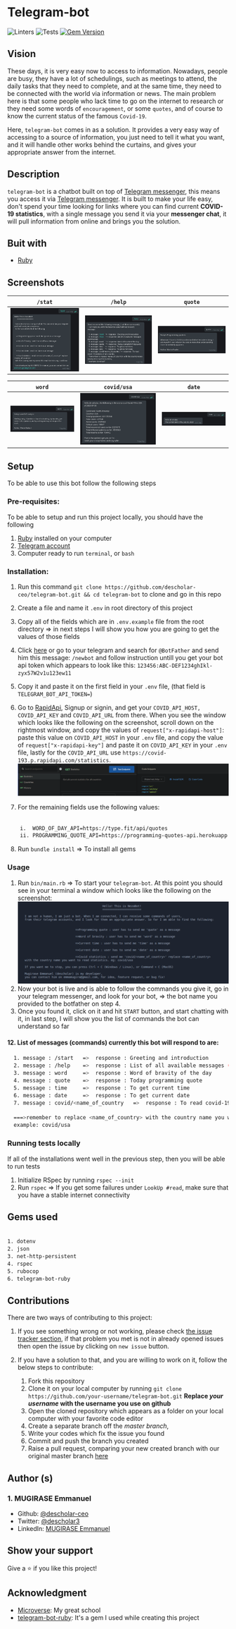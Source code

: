# Telegram-bot
![Linters](https://github.com/descholar-ceo/telegram-bot/workflows/Linters/badge.svg)  ![Tests](https://github.com/descholar-ceo/telegram-bot/workflows/Tests/badge.svg)  [![Gem Version](https://badge.fury.io/rb/telegram-bot-ruby.svg)](https://badge.fury.io/rb/telegram-bot-ruby)


## Vision
These days, it is very easy now to access to information. Nowadays, people are busy, they have a lot of schedulings, such as meetings to attend, the daily tasks that they need to complete, and at the same time, they need to be connected with the world via information or news. The main problem here is that some people who lack time to go on the internet to research or they need some words of `encouragement`, or some `quotes`, and of course to know the current status of the famous `Covid-19`.

Here, `telegram-bot` comes in as a solution. It provides a very easy way of accessing to a source of information, you just need to tell it what you want, and it will handle other works behind the curtains, and gives your appropriate answer from the internet.

## Description
`telegram-bot` is a chatbot built on top of [Telegram messenger](https://telegram.org/), this means you access it via [Telegram messenger](https://telegram.org/). It is built to make your life easy, don't spend your time looking for links where you can find current **COVID-19 statistics**, with a single message you send it via your **messenger chat**, it will pull information from online and brings you the solution.

## Buit with
* [Ruby](https://www.ruby-lang.org/en/)

## Screenshots
|`/stat`|`/help`|`quote`|
|-|-|-|
|![](assets/start-command.png)|![](assets/help-commands.png)|![](assets/quote-command.png)|

|`word`|`covid/usa`|`date`|
|-|-|-|
![](assets/word-command.png)|![](assets/covid-command.png)|![](assets/date-command.png)


## Setup
To be able to use this bot follow the following steps

### Pre-requisites:
To be able to setup and run this project locally, you should have the following
1. [Ruby](https://www.ruby-lang.org/en/) installed on your computer
1. [Telegram account](https://telegram.org/)
1. Computer ready to run `terminal`, or `bash`

### Installation:
1. Run this command `git clone https://github.com/descholar-ceo/telegram-bot.git && cd telegram-bot` to clone and go in this repo
2. Create a file and name it `.env` in root directory of this project
3. Copy all of the fields which are in `.env.example` file from the root directory => in next steps I will show you how you are going to get the values of those fields 
4. Click [here](https://t.me/BotFather) or go to your telegram and search for `@BotFather` and send him this message: `/newbot` and follow instruction untill you get your bot api token which appears to look like this: `123456:ABC-DEF1234ghIkl-zyx57W2v1u123ew11`
5. Copy it and paste it on the first field in your `.env` file, (that field is `TELEGRAM_BOT_API_TOKEN=`)
6. Go to [RapidApi](https://rapidapi.com/api-sports/api/covid-193?endpoint=apiendpoint_dfb9e52d-bd90-48ec-a571-8b78610a736d), Signup or signin, and get your `COVID_API_HOST, COVID_API_KEY` and `COVID_API_URL` from there. When you see the window which looks like the following on the screenshot, scroll down on the rightmost window, and copy the values of `request["x-rapidapi-host"]`: paste this value on `COVID_API_HOST` in your `.env` file, and copy the value of `request["x-rapidapi-key"]` and paste it on `COVID_API_KEY` in your `.env` file, lastly for the `COVID_API_URL` use `https://covid-193.p.rapidapi.com/statistics`.
![](assets/rapid-api-window-showcase.png)

7. For the remaining fields use the following values:

```bash

    i.  WORD_OF_DAY_API=https://type.fit/api/quotes
    ii. PROGRAMMING_QUOTE_API=https://programming-quotes-api.herokuapp.com/quotes/lang/en

```

8. Run `bundle install` => To install all gems

### Usage
1. Run `bin/main.rb` => To start your `telegram-bot`. At this point you should see in your terminal a window which looks like the following on the screenshot:
![](assets/telegram-bot-terminal-screen.png)
2. Now your bot is live and is able to follow the commands you give it, go in your telegram messenger, and look for your bot, => the bot name you provided to the botfather on step 4.
3. Once you found it, click on it and hit `START` button, and start chatting with it, in last step, I will show you the list of commands the bot can understand so far
#### 12. List of messages (commands) currently this bot will respond to are:
```bash
  1. message : /start   =>  response : Greeting and introduction
  2. message : /help    =>  response : List of all available messages (commands)
  3. message : word     =>  response : Word of bravity of the day
  4. message : quote    =>  response : Today programming quote
  5. message : time     =>  response : To get current time
  6. message : date     =>  response : To get current date
  7. message : covid/<name_of_country   =>  response : To read covid-19 statistics of any country
  
  ===>remember to replace <name_of_country> with the country name you want to read its statistics,
  example: covid/usa
```
### Running tests locally
If all of the installations went well in the previous step, then you will be able to run tests
1. Initialize RSpec by running `rspec --init`
1. Run `rspec` => If you get some failures under `LookUp #read`, make sure that you have a stable internet connectivity

## Gems used

```bash

1. dotenv
2. json
3. net-http-persistent
4. rspec
5. rubocop
6. telegram-bot-ruby

```

## Contributions

There are two ways of contributing to this project:

1.  If you see something wrong or not working, please check [the issue tracker section](https://github.com/descholar-ceo/telegram-bot/issues ), if that problem you met is not in already opened issues then open the issue by clicking on `new issue` button.

2.  If you have a solution to that, and you are willing to work on it, follow the below steps to contribute:
    1.  Fork this repository
    1.  Clone it on your local computer by running `git clone https://github.com/your-username/telegram-bot.git` __Replace *your username* with the username you use on github__
    1.  Open the cloned repository which appears as a folder on your local computer with your favorite code editor
    1.  Create a separate branch off the *master branch*,
    1.  Write your codes which fix the issue you found
    1.  Commit and push the branch you created
    1.  Raise a pull request, comparing your new created branch with our original master branch [here](https://github.com/descholar-ceo/telegram-bot)

## Author (s)
### 1. MUGIRASE Emmanuel
* Github: [@descholar-ceo](https://github.com/descholar-ceo)
* Twitter: [@descholar3](https://twitter.com/descholar3)
* LinkedIn: [MUGIRASE Emmanuel](https://www.linkedin.com/in/mugirase-emmanuel-a90b49143)

## Show your support 
Give a ⭐️ if you like this project!

## Acknowledgment
* [Microverse](https://microvese.org): My great school
* [telegram-bot-ruby](https://github.com/atipugin/telegram-bot-ruby): It's a gem I used while creating this project
